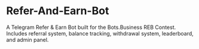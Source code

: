 # Refer-And-Earn-Bot
A Telegram Refer &amp; Earn Bot built for the Bots.Business REB Contest. Includes referral system, balance tracking, withdrawal system, leaderboard, and admin panel.
